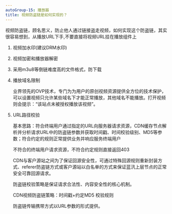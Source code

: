 ```yaml
---
autoGroup-15: 播放器
title: 视频防盗链是如何实现的？ 
---
```

视频防盗链，顾名思义，防止他人通过链接盗走视频，如何实现这个防盗链，其实很容易想到，从播放URL下手,不要直接将视频URL挂在播放组件上

1. 视频加水印(建议DRM水印)
2. 视频加密和播放器解密
3. 采用m3u8等倒链难度高的文件格式，防下载
4. 播放域名限制

    业界领先的OVP技术，专门为为用户的原创视频资源提供全方位的技术保护，可以设置视频只允许某些域名下才能正常播放，其他域名不能播放。打开视频则会提示：“该站点未被授权播放该视频”。
5. URL路径校验

    基本思路：符合终端用户通过指定的URL向服务器请求资源，CDN缓存节点解析并分析请求URL中的防盗链参数并获取时间戳、时间校验级别、MD5等参数；符合约定的规则正常提供业务并响应服务终端用户

    不符合的终端用户请求资源，不符合约定规则直接返回403

    CDN与客户源站之间为了保证回源安全性，可通过特殊回源规则重新封装方式、referer防盗链方式或客户源站以白名单的方式来保证蓝汛上层节点的正常安全可靠回源请求。

    防盗链校验策略是保证请求合法性、内容安全性的核心机制。

    CDN视频防盗链策略：时间戳+约定MD5 校验规则

    防盗链传输携带方式以URL参数的形式提供。